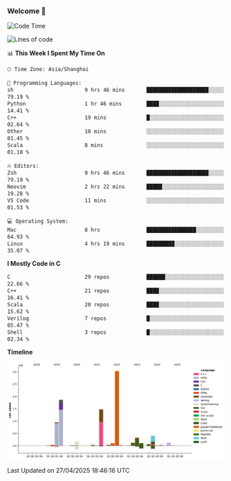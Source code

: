 ### Welcome 👋

<!--START_SECTION:waka-->
![Code Time](http://img.shields.io/badge/Code%20Time-2%2C032%20hrs%2028%20mins-blue)

![Lines of code](https://img.shields.io/badge/From%20Hello%20World%20I%27ve%20Written-8.9%20million%20lines%20of%20code-blue)

📊 **This Week I Spent My Time On** 

```text
🕑︎ Time Zone: Asia/Shanghai

💬 Programming Languages: 
sh                       9 hrs 46 mins       ████████████████████░░░░░   79.19 % 
Python                   1 hr 46 mins        ████░░░░░░░░░░░░░░░░░░░░░   14.41 % 
C++                      19 mins             █░░░░░░░░░░░░░░░░░░░░░░░░   02.64 % 
Other                    10 mins             ░░░░░░░░░░░░░░░░░░░░░░░░░   01.45 % 
Scala                    8 mins              ░░░░░░░░░░░░░░░░░░░░░░░░░   01.18 % 

🔥 Editors: 
Zsh                      9 hrs 46 mins       ████████████████████░░░░░   79.19 % 
Neovim                   2 hrs 22 mins       █████░░░░░░░░░░░░░░░░░░░░   19.28 % 
VS Code                  11 mins             ░░░░░░░░░░░░░░░░░░░░░░░░░   01.53 % 

💻 Operating System: 
Mac                      8 hrs               ████████████████░░░░░░░░░   64.93 % 
Linux                    4 hrs 19 mins       █████████░░░░░░░░░░░░░░░░   35.07 % 
```

**I Mostly Code in C** 

```text
C                        29 repos            ██████░░░░░░░░░░░░░░░░░░░   22.66 % 
C++                      21 repos            ████░░░░░░░░░░░░░░░░░░░░░   16.41 % 
Scala                    20 repos            ████░░░░░░░░░░░░░░░░░░░░░   15.62 % 
Verilog                  7 repos             █░░░░░░░░░░░░░░░░░░░░░░░░   05.47 % 
Shell                    3 repos             █░░░░░░░░░░░░░░░░░░░░░░░░   02.34 % 
```



**Timeline**

![Lines of Code chart](https://raw.githubusercontent.com/Bohan-hu/Bohan-hu/master/assets/bar_graph.png)


 Last Updated on 27/04/2025 18:46:16 UTC
<!--END_SECTION:waka-->



